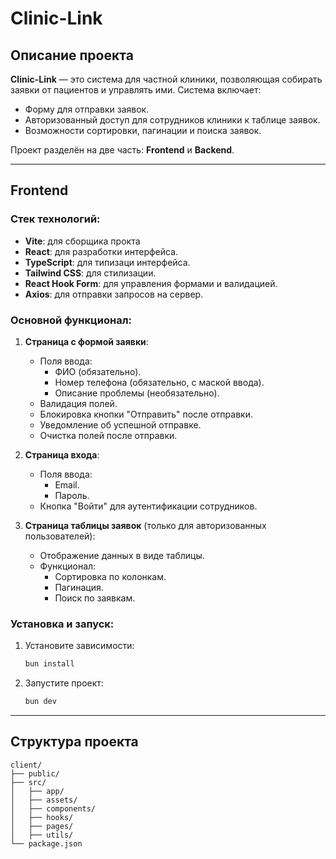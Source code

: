 # Clinic-Link

## Описание проекта

**Clinic-Link** — это система для частной клиники, позволяющая собирать заявки от пациентов и управлять ими. Система включает:

- Форму для отправки заявок.
- Авторизованный доступ для сотрудников клиники к таблице заявок.
- Возможности сортировки, пагинации и поиска заявок.

Проект разделён на две часть: **Frontend** и **Backend**.

---

## Frontend

### Стек технологий:

- **Vite**: для сборщика прокта
- **React**: для разработки интерфейса.
- **TypeScript**: для типизаци интерфейса.
- **Tailwind CSS**: для стилизации.
- **React Hook Form**: для управления формами и валидацией.
- **Axios**: для отправки запросов на сервер.

### Основной функционал:

1. **Страница с формой заявки**:

   - Поля ввода:
     - ФИО (обязательно).
     - Номер телефона (обязательно, с маской ввода).
     - Описание проблемы (необязательно).
   - Валидация полей.
   - Блокировка кнопки "Отправить" после отправки.
   - Уведомление об успешной отправке.
   - Очистка полей после отправки.

2. **Страница входа**:

   - Поля ввода:
     - Email.
     - Пароль.
   - Кнопка "Войти" для аутентификации сотрудников.

3. **Страница таблицы заявок** (только для авторизованных пользователей):
   - Отображение данных в виде таблицы.
   - Функционал:
     - Сортировка по колонкам.
     - Пагинация.
     - Поиск по заявкам.

### Установка и запуск:

1. Установите зависимости:
   ```bash
   bun install
   ```
2. Запустите проект:
   ```bash
   bun dev
   ```

---

## Структура проекта

```
client/
├── public/
├── src/
│   ├── app/
│   ├── assets/
│   ├── components/
│   ├── hooks/
│   ├── pages/
│   ├── utils/
└── package.json
```
